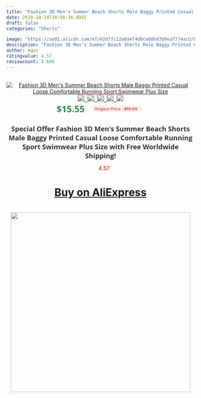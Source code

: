```yaml
---
title: "Fashion 3D Men's Summer Beach Shorts Male Baggy Printed Casual Loose Comfortable Running Sport Swimwear Plus Size"
date: 2020-10-24T10:50:36.892Z
draft: false
categories: "Shorts"

image: "https://ae01.alicdn.com/kf/H2d7fc12a0a4f4d0ca68bd7b0ea7774acU/Fashion-3D-Men-s-Summer-Beach-Shorts-Male-Baggy-Printed-Casual-Loose-Comfortable-Running-Sport-Swimwear.jpg"
description: "Fashion 3D Men's Summer Beach Shorts Male Baggy Printed Casual Loose Comfortable Running Sport Swimwear Plus Size"
author: Agus
ratingvalue: 4.57
reviewcount: 2.666
---
```

<br>
<div style="text-align: center;">
<a href="https://s.click.aliexpress.com/e/_AMsJJB" target="_blank" rel="nofollow noopener noreferrer"><img alt="Fashion 3D Men's Summer Beach Shorts Male Baggy Printed Casual Loose Comfortable Running Sport Swimwear Plus Size" class="magnifier-image" src="https://ae01.alicdn.com/kf/H2d7fc12a0a4f4d0ca68bd7b0ea7774acU/Fashion-3D-Men-s-Summer-Beach-Shorts-Male-Baggy-Printed-Casual-Loose-Comfortable-Running-Sport-Swimwear.jpg_640x640.jpg">
<br>
<img style="border:1px solid salmon" src="https://ae01.alicdn.com/kf/H2d7fc12a0a4f4d0ca68bd7b0ea7774acU/Fashion-3D-Men-s-Summer-Beach-Shorts-Male-Baggy-Printed-Casual-Loose-Comfortable-Running-Sport-Swimwear.jpg_120x120.jpg">&nbsp;&nbsp;<img style="border:1px solid salmon" src="https://ae01.alicdn.com/kf/H5df8f4f5e31d4815b4ee7b7c3696e553m/Fashion-3D-Men-s-Summer-Beach-Shorts-Male-Baggy-Printed-Casual-Loose-Comfortable-Running-Sport-Swimwear.jpg_120x120.jpg">&nbsp;&nbsp;<img style="border:1px solid salmon" src="https://ae01.alicdn.com/kf/Hc2e8cb2833844c8e840d61a0d9570e7eX/Fashion-3D-Men-s-Summer-Beach-Shorts-Male-Baggy-Printed-Casual-Loose-Comfortable-Running-Sport-Swimwear.jpg_120x120.jpg">&nbsp;&nbsp;<img style="border:1px solid salmon" src="https://ae01.alicdn.com/kf/He867599090d54f16b3961a2b9c0f775ch/Fashion-3D-Men-s-Summer-Beach-Shorts-Male-Baggy-Printed-Casual-Loose-Comfortable-Running-Sport-Swimwear.jpg_120x120.jpg">&nbsp;&nbsp;<img style="border:1px solid salmon" src="https://ae01.alicdn.com/kf/H20a5911404144f83a6337853c0671c8al/Fashion-3D-Men-s-Summer-Beach-Shorts-Male-Baggy-Printed-Casual-Loose-Comfortable-Running-Sport-Swimwear.jpg_120x120.jpg"></a></div><br0>
<div style="text-align: center;"><span style="background-color: white; border: 0px; box-sizing: border-box; color: seagreen; display: inline-block; font-family: &quot;open sans&quot; , &quot;arial&quot; , &quot;helvetica&quot; , sans-serif , &quot;heiti&quot;; font-size: 24px; font-stretch: inherit; font-weight: 700; line-height: inherit; margin: 0px 10px 0px 0px; padding: 0px; vertical-align: middle;">$15.55 </span>
<span style="background: rgb(255 , 241 , 241); border-radius: 3px; border: 0px; box-sizing: border-box; color: #ff4747; display: inline-block; font-family: inherit; font-size: 12px; font-stretch: inherit; font-style: inherit; font-variant: inherit; font-weight: 600; line-height: inherit; margin: 0px; padding: 2px 5px; transform: scale(0.9); vertical-align: middle;">Original Price : <b style="text-decoration: line-through;">$15.55 </b> &nbsp;&nbsp;</span></div>
<h1 style="color: #333333; display: inline-block; font-family: &quot;open sans&quot; , &quot;arial&quot; , &quot;helvetica&quot; , sans-serif , &quot;heiti&quot;; font-size: 18px; font-stretch: inherit; font-weight: 700; text-align: center;">Special Offer Fashion 3D Men's Summer Beach Shorts Male Baggy Printed Casual Loose Comfortable Running Sport Swimwear Plus Size with Free Worldwide Shipping!</h1>
<div style="color: #ff4747; text-align: center;">
<img src="https://4.bp.blogspot.com/-M0ZcTcb-5uY/XleCXlxnR4I/AAAAAAAAAEc/OrjgMkXV1oMQFaCRZj5HQwOCBcu3w1FegCPcBGAYYCw/s1600/star.png" style="height: 15px;">&nbsp;<b>4.57</b></div>
<div class="button_cont" align="center"><a class="buynow_a" href="https://s.click.aliexpress.com/e/_AMsJJB" target="_blank" rel="nofollow noopener noreferrer"><H1>Buy on AliExpress</H1></a></div><br>
<div class="separator" style="clear: both; text-align: center;">
<img src="https://lh3.googleusercontent.com/-pTy5HemUv9M/XlePHvY0dAI/AAAAAAAAAE4/0nX5iRUoIWY8eMW9Dpxeirr157OZliDIgCLcBGAsYHQ/s1600/badge.gif" width="480">
</div>
